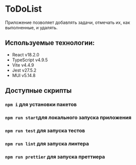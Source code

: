 # ToDoList

Приложение позволяет добавлять задачи, отмечать их, как выполненные, и удалять.

## Используемые технологии: 
- React v18.2.0
- TypeScript v4.9.5
- Vite v4.4.9
- Jest v27.5.2
- MUI v5.14.8

## Доступные скрипты

### `npm i` для установки пакетов
### `npm run start`для локального запуска приложения
### `npm run test` для запуска тестов
### `npm run lint` для запуска линтера
### `npm run prettier` для запуска преттиера

